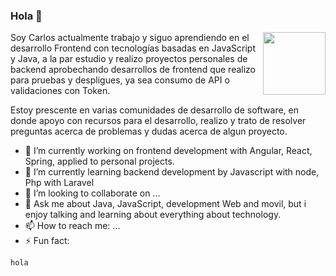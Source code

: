 ### Hola 👋  


<img align="right" width="100" height="100" src="https://media1.tenor.com/images/e0f076e4cad5306aecf07ebae17c3da5/tenor.gif?itemid=17765599">


Soy Carlos actualmente trabajo y siguo aprendiendo en el desarrollo Frontend con tecnologías basadas en JavaScript y Java, a la par estudio y realizo proyectos personales de backend aprobechando desarrollos de frontend que realizo para pruebas y despligues, ya sea consumo de API o validaciones con Token.

Estoy prescente en varias comunidades de desarrollo de software, en donde apoyo con recursos para el desarrollo, realizo y trato de resolver preguntas acerca de problemas y dudas acerca de algun proyecto.


- 🔭 I’m currently working on frontend development with Angular, React, Spring, applied to personal projects.
- 🌱 I’m currently learning backend development by Javascript with node, Php with Laravel
- 👯 I’m looking to collaborate on ...
- 💬 Ask me about Java, JavaScript, development Web and movil, but i enjoy talking and learning about everything about technology.
- 📫 How to reach me: ...
- ⚡ Fun fact: 

```bash
hola
```
